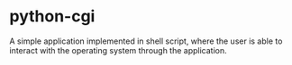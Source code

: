 # python-cgi

A simple application implemented in shell script, 
where the user is able to interact 
with the operating system through the application.
